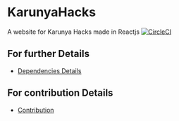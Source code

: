 # KarunyaHacks
A website for Karunya Hacks made in Reactjs
[![CircleCI](https://circleci.com/gh/khacksOSS/KarunyaHacks/tree/master.svg?style=svg)](https://circleci.com/gh/khacksOSS/KarunyaHacks/tree/master)
## For further Details
* [Dependencies Details](./dependencies.md)

## For contribution Details
* [Contribution](./contribution.md)
